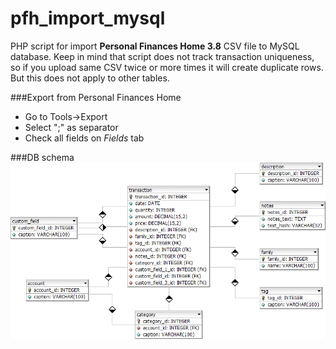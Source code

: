 # pfh_import_mysql

PHP script for import **Personal Finances Home 3.8** CSV file to MySQL database. Keep in mind that script does not track transaction uniqueness, so if you upload same CSV twice or more times it will create duplicate rows. But this does not apply to other tables.

###Export from Personal Finances Home
* Go to Tools->Export
* Select ";" as separator
* Check all fields on *Fields* tab

###DB schema
![screenshot](https://github.com/Bushikot/pfh_import_mysql/blob/master/db/schema.png)
